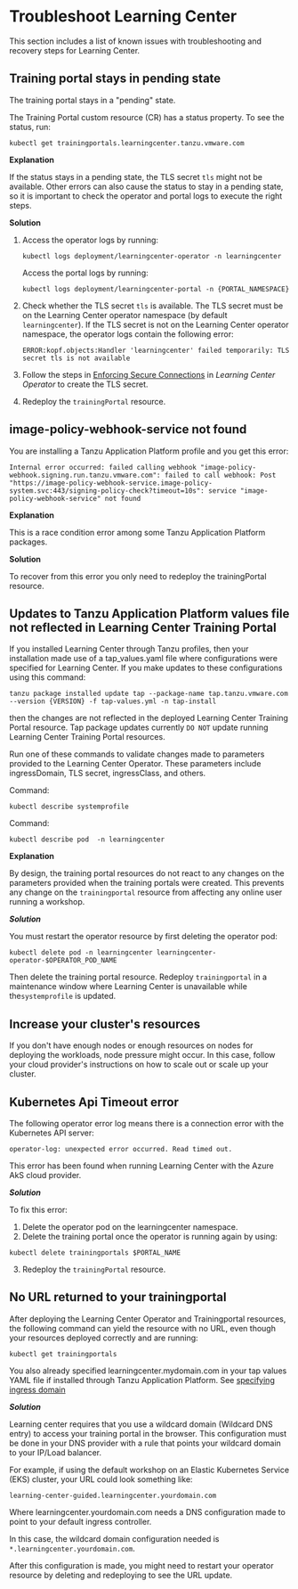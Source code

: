# Troubleshoot Learning Center

This section includes a list of known issues with troubleshooting and recovery steps
for Learning Center.

## <a id="training-portal-pending"></a>Training portal stays in pending state

The training portal stays in a "pending" state.

The Training Portal custom resource (CR) has a status property. To see the status, run:

```console
kubectl get trainingportals.learningcenter.tanzu.vmware.com
```

**Explanation**

If the status stays in a pending state, the TLS secret `tls` might not be available. Other errors can also cause the status to stay in a pending state, so it is important to check the operator and portal logs to execute the right steps.

**Solution**

1. Access the operator logs by running:

    ```console
    kubectl logs deployment/learningcenter-operator -n learningcenter
    ```

    Access the portal logs by running:

    ```console
    kubectl logs deployment/learningcenter-portal -n {PORTAL_NAMESPACE}
    ```

1. Check whether the TLS secret `tls` is available. The TLS secret must be on the Learning Center operator namespace (by default `learningcenter`). If the TLS secret is not on the Learning Center operator namespace, the operator logs contain the following error:

    ```console
    ERROR:kopf.objects:Handler 'learningcenter' failed temporarily: TLS secret tls is not available
    ```

1. Follow the steps in
    [Enforcing Secure Connections](getting-started/learning-center-operator.html#enforce-secure-connect)
    in _Learning Center Operator_ to create the TLS secret.

1. Redeploy the `trainingPortal` resource.

## <a id="img-pol-wbhk-srvc-nt-fnd"></a>image-policy-webhook-service not found

You are installing a Tanzu Application Platform profile and you get this error:

```console
Internal error occurred: failed calling webhook "image-policy-webhook.signing.run.tanzu.vmware.com": failed to call webhook: Post "https://image-policy-webhook-service.image-policy-system.svc:443/signing-policy-check?timeout=10s": service "image-policy-webhook-service" not found
```

**Explanation**

This is a race condition error among some Tanzu Application Platform packages.

**Solution**

To recover from this error you only need to redeploy the trainingPortal resource.

## <a id='cannot-update-parameters'></a>Updates to Tanzu Application Platform values file not reflected in Learning Center Training Portal

If you installed Learning Center through Tanzu profiles, then your installation made use of a tap_values.yaml file where configurations were specified for Learning Center. If you make updates to these configurations using this command:

```
tanzu package installed update tap --package-name tap.tanzu.vmware.com --version {VERSION} -f tap-values.yml -n tap-install
```

then the changes are not reflected in the deployed Learning Center Training Portal resource. Tap package updates currently `DO NOT` update running Learning Center Training Portal resources.

Run one of these commands to validate changes made to parameters provided to the Learning
Center Operator. These parameters include ingressDomain, TLS secret, ingressClass, and others.

Command:

```console
kubectl describe systemprofile
```

Command:

```console
kubectl describe pod  -n learningcenter
```

**Explanation**

By design, the training portal resources do not react to any changes on the parameters provided
when the training portals were created. This prevents any change on the `trainingportal` resource
from affecting any online user running a workshop.

***Solution***

You must restart the operator resource by first deleting the operator pod:

```
kubectl delete pod -n learningcenter learningcenter-operator-$OPERATOR_POD_NAME
```

Then delete the training portal resource. Redeploy `trainingportal` in a maintenance window where Learning Center is unavailable while the`systemprofile` is updated.


## <a id="increase-cluster-rsrcs"></a>Increase your cluster's resources

If you don't have enough nodes or enough resources on nodes for deploying the workloads, node pressure might occur.
In this case, follow your cloud provider's instructions on how to scale out or scale up your cluster.

## <a id="kub-api-timeout"></a>Kubernetes Api Timeout error

The following operator error log means there is a connection error with the Kubernetes API server:

```
operator-log: unexpected error occurred. Read timed out.
```

This error has been found when running Learning Center with the Azure AkS cloud provider.

***Solution***

To fix this error:

1. Delete the operator pod on the learningcenter namespace.
2. Delete the training portal once the operator is running again by using:

```
kubectl delete trainingportals $PORTAL_NAME
```

3. Redeploy the `trainingPortal` resource.

## <a id="missing-training-portal-url"></a>No URL returned to your trainingportal

After deploying the Learning Center Operator and Trainingportal resources, the following command can yield the resource with no URL, even though your resources deployed correctly and are running:

```
kubectl get trainingportals
```

You also already specified learningcenter.mydomain.com in your tap values YAML file if installed through Tanzu Application Platform. See [specifying ingress domain](./getting-started/learning-center-operator.md#ingress-domain)

***Solution***

Learning center requires that you use a wildcard domain (Wildcard DNS entry) to access your training portal in the browser. This configuration must be done in your DNS provider with a rule that points your wildcard domain to your IP/Load balancer.

For example, if using the default workshop on an Elastic Kubernetes Service (EKS) cluster, your URL could look something like:

`learning-center-guided.learningcenter.yourdomain.com`

Where learningcenter.yourdomain.com needs a DNS configuration made to point to your default ingress controller. 

In this case, the wildcard domain configuration needed is `*.learningcenter.yourdomain.com`.

After this configuration is made, you might need to restart your operator resource by deleting and redeploying to see the URL update.

